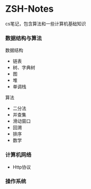 # ZSH-Notes
cs笔记，包含算法和一些计算机基础知识

### 数据结构与算法

数据结构

- 链表
- 树、字典树
- 图
- 堆
- 单调栈

算法

- 二分法
- 并查集
- 滑动窗口
- 回溯
- 排序
- 数学

### 计算机网络

- Http协议

### 操作系统